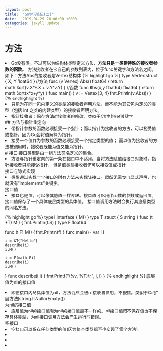 ```yaml
---
layout: post
title:  "Go学习笔记(二)"
date:   2019-04-29 20:00:00 +0800
categories: jekyll update
---
```

# 方法
<li>Go没有类。不过可以为结构体类型定义方法，<b>方法只是一类带特殊的接收者参数的函数</b>。
方法接收者在它自己的参数列表内，位于func关键字和方法名之间。</li>
如下：方法Abs的接收者是Vertex结构体
{% highlight go %}
type Vertex struct {
	X, Y float64
}
//方法
func (v Vertex) Abs() float64 {
	return math.Sqrt(v.X*v.X + v.Y*v.Y)
}
//函数
func Bbs(x,y float64) float64 {
	return math.Sqrt(x*x+y*y)
}
func main() {
	v := Vertex{3, 4}
	fmt.Println(v.Abs())
}
{% endhighlight %}
<li>只能为在同一包内定义的类型的接收者声明方法，而不能为其它包内定义的类型（包括 int 之类的内建类型）的接收者声明方法。</li>
<li>指针接收者：保存方法对接收者的修改，类似于C#中的ref关键字</li>
## 方法与指针重定向
<li>带指针参数的函数必须接受一个指针；而以指针为接收者的方法，可以接受值或指针，因为Go会将值解释为指针。</li>
<li>接受一个值作为参数的函数必须接受一个指定类型的值；
而以值为接收者的方法被调用时，接收者既能为值又能为指针。</li>
# 接口
接口类型是由一组方法签名定义的集合。
<li>方法与指针重定向的第一条在接口中不适用。当将方法赋值给接口对象时，指针接收者只能接受指针，
但是值类型接收者仍可以接受值或指针</li>
接口与隐式实现
<li>类型通过实现一个接口的所有方法来实现该接口。既然无需专门显式声明，也就没有“implements”关键字。</li>
接口值
<li>接口也是值，可以像其他值一样传递。接口值可以用作函数的参数或返回值。接口值保存了一个具体底层类型的具体值。
接口值调用方法时会执行其底层类型的同名方法。</li>

{% highlight go %}
type I interface {
	M()
}
type T struct {
	S string
}
func (t *T) M() {
	fmt.Println(t.S)
}
type F float64

func (f F) M() {
	fmt.Println(f)
}
func main() {
	var i I

	i = &T{"Hello"}
	describe(i)
	i.M()

	i = F(math.Pi)
	describe(i)
	i.M()
}
func describe(i I) {
	fmt.Printf("(%v, %T)\n", i, i)
}
{% endhighlight %}
底层值为nil的接口值
<li>即使接口内的具体值为nil，方法仍然会被nil接收者调用，不报错。类似于C#扩展方法(string.IsNullorEmpty())</li>
为nil的接口值
<li>底层值为nil的接口值和为nil的接口值是不一样的。nil接口值既不保存值也不保存具体类型，为nil接口调用方法会产生运行时错误。</li>
空接口
<li>空接口可以保存任何类型的值(因为每个类型都至少实现了零个方法)</li>

<li></li>
<li></li>
<li></li>